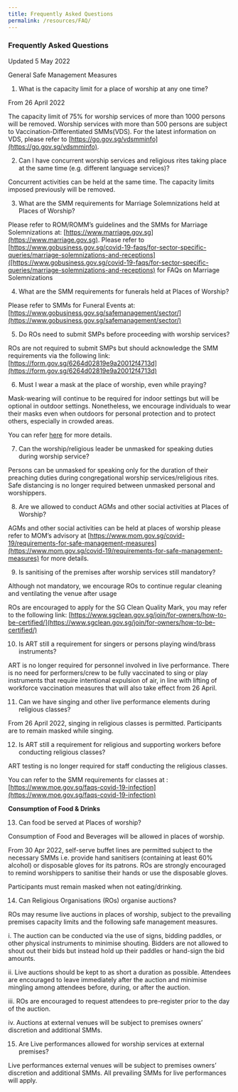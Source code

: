 ```yaml
---
title: Frequently Asked Questions
permalink: /resources/FAQ/
---
```

### Frequently Asked Questions 
Updated 5 May 2022

General Safe Management Measures
1. What is the capacity limit for a place of worship at any one time?

From 26 April 2022

The capacity limit of 75% for worship services of more than 1000 persons will be removed.
Worship services with more than 500 persons are subject to Vaccination-Differentiated SMMs(VDS). For the latest information on VDS, please refer to [https://go.gov.sg/vdsmminfo](https://go.gov.sg/vdsmminfo).

2. Can I have concurrent worship services and religious rites taking place at the same time (e.g. different language services)?

Concurrent activities can be held at the same time. The capacity limits imposed previously will be removed.

3. What are the SMM requirements for Marriage Solemnizations held at Places of Worship?

Please refer to ROM/ROMM’s guidelines and the SMMs for Marriage Solemnizations at: [https://www.marriage.gov.sg](https://www.marriage.gov.sg). Please refer to [https://www.gobusiness.gov.sg/covid-19-faqs/for-sector-specific-queries/marriage-solemnizations-and-receptions]([https://www.gobusiness.gov.sg/covid-19-faqs/for-sector-specific-queries/marriage-solemnizations-and-receptions) for FAQs on Marriage Solemnizations 


4. What are the SMM requirements for funerals held at Places of Worship?

Please refer to SMMs for Funeral Events at: [https://www.gobusiness.gov.sg/safemanagement/sector/](https://www.gobusiness.gov.sg/safemanagement/sector/)

5. Do ROs need to submit SMPs before proceeding with worship services?

ROs are not required to submit SMPs but should acknowledge the SMM requirements via the following link: [https://form.gov.sg/6264d02819e9a20012f4713d](https://form.gov.sg/6264d02819e9a20012f4713d)

6. Must I wear a mask at the place of worship, even while praying?

Mask-wearing will continue to be required for indoor settings but will be optional in outdoor settings. Nonetheless, we encourage individuals to wear their masks even when outdoors for personal protection and to protect others, especially in crowded areas.

You can refer [here](https://www.moh.gov.sg/covid-19/general/faqs---masks-and-personal-protective-equipment-(ppe)#:~:text=a%20work%20cubicle%3F-,A%3A,her%20mask%20in%20the%20room) for more details.

7. Can the worship/religious leader be unmasked for speaking duties during worship service?

Persons can be unmasked for speaking only for the duration of their preaching duties during congregational worship services/religious rites. Safe distancing is no longer required between unmasked personal and worshippers.

8. Are we allowed to conduct AGMs and other social activities at Places of Worship?

AGMs and other social activities can be held at places of worship please refer to MOM’s advisory at [https://www.mom.gov.sg/covid-19/requirements-for-safe-management-measures](https://www.mom.gov.sg/covid-19/requirements-for-safe-management-measures) for more details.

9. Is sanitising of the premises after worship services still mandatory?

Although not mandatory, we encourage ROs to continue regular cleaning and ventilating the venue after usage

ROs are encouraged to apply for the SG Clean Quality Mark, you may refer to the following link: [https://www.sgclean.gov.sg/join/for-owners/how-to-be-certified/](https://www.sgclean.gov.sg/join/for-owners/how-to-be-certified/)

10. Is ART still a requirement for singers or persons playing wind/brass instruments?

ART is no longer required for personnel involved in live performance. There is no need for performers/crew to be fully vaccinated to sing or play instruments that require intentional expulsion of air, in line with lifting of workforce vaccination measures that will also take effect from 26 April.

11. Can we have singing and other live performance elements during religious classes?

From 26 April 2022, singing in religious classes is permitted. Participants are to remain masked while singing.

12. Is ART still a requirement for religious and supporting workers before conducting religious classes? 

ART testing is no longer required for staff conducting the religious classes. 

You can refer to the SMM requirements for classes at : [https://www.moe.gov.sg/faqs-covid-19-infection](https://www.moe.gov.sg/faqs-covid-19-infection)

**Consumption of Food & Drinks**

13. Can food be served at Places of worship?

Consumption of Food and Beverages will be allowed in places of worship. 

From 30 Apr 2022, self-serve buffet lines are permitted subject to the necessary SMMs i.e. provide hand sanitisers (containing at least 60% alcohol) or disposable gloves for its patrons. ROs are strongly encouraged to remind worshippers to sanitise their hands or use the disposable gloves. 

Participants must remain masked when not eating/drinking.

14. Can Religious Organisations (ROs) organise auctions?

ROs may resume live auctions in places of worship, subject to the prevailing premises capacity limits and the following safe management measures. 

i.	The auction can be conducted via the use of signs, bidding paddles, or other physical instruments to minimise shouting. Bidders are not allowed to shout out their bids but instead hold up their paddles or hand-sign the bid amounts.

ii.	Live auctions should be kept to as short a duration as possible. Attendees are encouraged to leave immediately after the auction and minimise mingling among attendees before, during, or after the auction.

iii.	ROs are encouraged to request attendees to pre-register prior to the day of the auction.

iv.	Auctions at external venues will be subject to premises owners’ discretion and additional SMMs.

15. Are Live performances allowed for worship services at external premises?

Live performances external venues will be subject to premises owners’ discretion and additional SMMs. All prevailing SMMs for live performances will apply.


